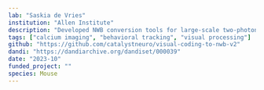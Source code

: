 ```yaml
---
lab: "Saskia de Vries"
institution: "Allen Institute"
description: "Developed NWB conversion tools for large-scale two-photon calcium imaging datasets from the Allen Brain Observatory. The project includes conversion of multi-layer recordings from different cell types in mouse visual cortex, handling complex data including cellular responses, running behavior, and visual stimulation parameters across multiple brain areas."
tags: ["calcium imaging", "behavioral tracking", "visual processing"]
github: "https://github.com/catalystneuro/visual-coding-to-nwb-v2"
dandi: "https://dandiarchive.org/dandiset/000039"
date: "2023-10"
funded_project: ""
species: Mouse
---
```

